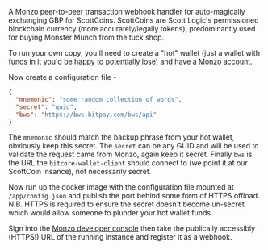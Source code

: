 A Monzo peer-to-peer transaction webhook handler for auto-magically exchanging GBP for ScottCoins. ScottCoins are Scott Logic's permissioned blockchain currency (more accurately/legally tokens), predominantly used for buying Monster Munch from the tuck shop.

To run your own copy, you'll need to create a "hot" wallet (just a wallet with funds in it you'd be happy to potentially lose) and have a Monzo account.

Now create a configuration file -

```json
{
  "mnemonic": "some random collection of words",
  "secret": "guid",
  "bws": "https://bws.bitpay.com/bws/api"
}
```

The `mnemonic` should match the backup phrase from your hot wallet, obviously keep this secret. The `secret` can be any GUID and will be used to validate the request came from Monzo, again keep it secret. Finally `bws` is the URL the `bitcore-wallet-client` should connect to (we point it at our ScottCoin insance), not necessarily secret.

Now run up the docker image with the configuration file mounted at `/app/config.json` and publish the port behind some form of HTTPS offload. N.B. HTTPS is required to ensure the secret doesn't become un-secret which would allow someone to plunder your hot wallet funds.

Sign into the [Monzo developer console](https://developers.getmondo.co.uk/api/playground) then take the publically accessibly (HTTPS!) URL of the running instance and register it as a webhook.
